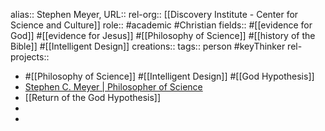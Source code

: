 alias:: Stephen Meyer, 
URL::
rel-org:: [[Discovery Institute - Center for Science and Culture]] 
role:: #academic #Christian 
fields:: #[[evidence for God]] #[[evidence for Jesus]] #[[Philosophy of Science]] #[[history of the Bible]] #[[Intelligent Design]]
creations:: 
tags:: person #keyThinker 
rel-projects::


- #[[Philosophy of Science]] #[[Intelligent Design]] #[[God Hypothesis]]
- [Stephen C. Meyer | Philosopher of Science](https://stephencmeyer.org/)
- [[Return of the God Hypothesis]]
-
-